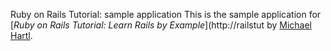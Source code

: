 Ruby on Rails Tutorial: sample application
This is the sample application for
[*Ruby on Rails Tutorial: Learn Rails by Example*](http://railstut by [Michael Hartl](http://michaelhartl.com/).